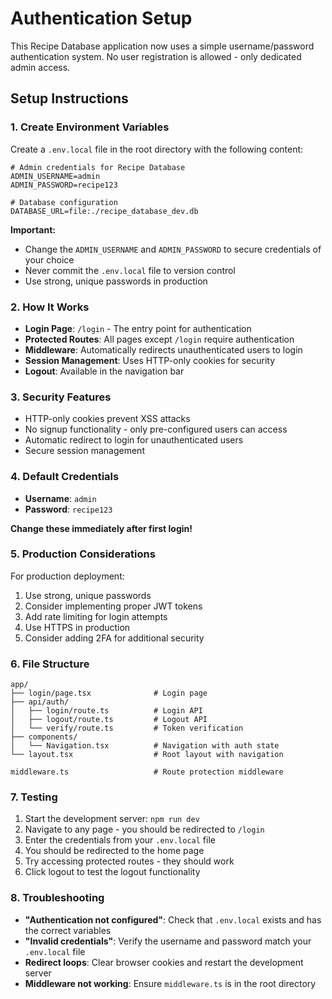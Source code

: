 # Authentication Setup

This Recipe Database application now uses a simple username/password authentication system. No user registration is allowed - only dedicated admin access.

## Setup Instructions

### 1. Create Environment Variables

Create a `.env.local` file in the root directory with the following content:

```env
# Admin credentials for Recipe Database
ADMIN_USERNAME=admin
ADMIN_PASSWORD=recipe123

# Database configuration
DATABASE_URL=file:./recipe_database_dev.db
```

**Important:** 
- Change the `ADMIN_USERNAME` and `ADMIN_PASSWORD` to secure credentials of your choice
- Never commit the `.env.local` file to version control
- Use strong, unique passwords in production

### 2. How It Works

- **Login Page**: `/login` - The entry point for authentication
- **Protected Routes**: All pages except `/login` require authentication
- **Middleware**: Automatically redirects unauthenticated users to login
- **Session Management**: Uses HTTP-only cookies for security
- **Logout**: Available in the navigation bar

### 3. Security Features

- HTTP-only cookies prevent XSS attacks
- No signup functionality - only pre-configured users can access
- Automatic redirect to login for unauthenticated users
- Secure session management

### 4. Default Credentials

- **Username**: `admin`
- **Password**: `recipe123`

**Change these immediately after first login!**

### 5. Production Considerations

For production deployment:

1. Use strong, unique passwords
2. Consider implementing proper JWT tokens
3. Add rate limiting for login attempts
4. Use HTTPS in production
5. Consider adding 2FA for additional security

### 6. File Structure

```
app/
├── login/page.tsx              # Login page
├── api/auth/
│   ├── login/route.ts          # Login API
│   ├── logout/route.ts         # Logout API
│   └── verify/route.ts         # Token verification
├── components/
│   └── Navigation.tsx          # Navigation with auth state
└── layout.tsx                  # Root layout with navigation

middleware.ts                   # Route protection middleware
```

### 7. Testing

1. Start the development server: `npm run dev`
2. Navigate to any page - you should be redirected to `/login`
3. Enter the credentials from your `.env.local` file
4. You should be redirected to the home page
5. Try accessing protected routes - they should work
6. Click logout to test the logout functionality

### 8. Troubleshooting

- **"Authentication not configured"**: Check that `.env.local` exists and has the correct variables
- **"Invalid credentials"**: Verify the username and password match your `.env.local` file
- **Redirect loops**: Clear browser cookies and restart the development server
- **Middleware not working**: Ensure `middleware.ts` is in the root directory 
